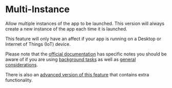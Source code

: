 # Multi-Instance

Allow multiple instances of the app to be launched. This version will always create a new instance of the app each time it is launched.

This feature will only have an affect if your app is running on a Desktop or Internet of Things (IoT) device.

Please note that the [official documentation](https://docs.microsoft.com/en-us/windows/uwp/launch-resume/multi-instance-uwp) has specific notes you should be aware of if you are using [background tasks](https://docs.microsoft.com/en-us/windows/uwp/launch-resume/multi-instance-uwp#background-tasks-and-multi-instancing) as well as [general considerations](https://docs.microsoft.com/en-us/windows/uwp/launch-resume/multi-instance-uwp#additional-considerations).

There is also an [advanced version of this feature](./multi-instance-advanced.md) that contains extra functionality.
